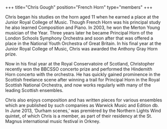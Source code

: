 +++
title="Chris Gough"
position="French Horn"
type="members"
+++

Chris began his studies on the horn aged 11 when he earned a place at the Junior Royal College of Music. Though French Horn was his principal study he also learned Composition and Piano. In 2003, he won the Merton Young musician of the Year.  Three years later he became Principal Horn of the London Schools Symphony Orchestra and soon after that was offered a place in the National Youth Orchestra of Great Britain. In his final year at the Junior Royal College of Music, Chris was awarded the Anthony Gray Horn prize.

Now in his final year at the Royal Conservatoire of Scotland, Christopher recently won the BBCSSO concerto prize and performed the Hindemith Horn concerto with the orchestra. He has quickly gained prominence in the Scottish freelance scene after winning a trail for Principal Horn in the Royal Scottish National Orchestra, and now works regularly with many of the leading Scottish ensembles.

Chris also enjoys composition and has written pieces for various ensembles which are published by such companies as Warwick Music and Edition db. In June 2013, ‘Durham scenes,’ was premièred by the Northern Lights Wind quintet, of which Chris is a member, as part of their residency at the St. Magnus international music festival in Orkney.
